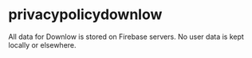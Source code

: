 # privacypolicydownlow

All data for Downlow is stored on Firebase servers. No user data is kept locally or elsewhere. 


